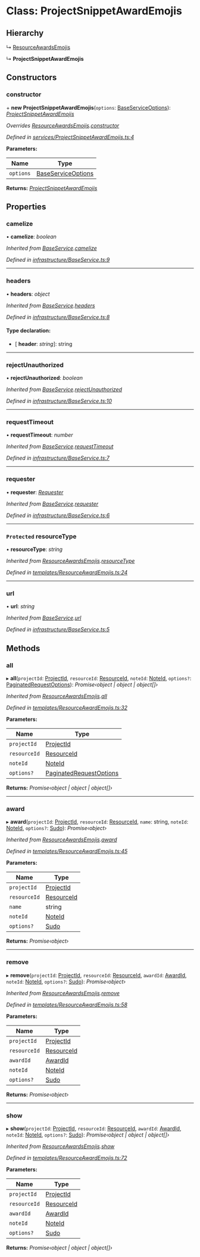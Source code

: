 # Class: ProjectSnippetAwardEmojis

## Hierarchy

  ↳ [ResourceAwardsEmojis](_templates_resourceawardemojis_.resourceawardsemojis.md)

  ↳ **ProjectSnippetAwardEmojis**

## Constructors

###  constructor

\+ **new ProjectSnippetAwardEmojis**(`options`: [BaseServiceOptions](../interfaces/_infrastructure_index_.baseserviceoptions.md)): *[ProjectSnippetAwardEmojis](_services_projectsnippetawardemojis_.projectsnippetawardemojis.md)*

*Overrides [ResourceAwardsEmojis](_templates_resourceawardemojis_.resourceawardsemojis.md).[constructor](_templates_resourceawardemojis_.resourceawardsemojis.md#constructor)*

*Defined in [services/ProjectSnippetAwardEmojis.ts:4](https://github.com/arsdehnel/node-gitlab/blob/c2ee9bb/src/services/ProjectSnippetAwardEmojis.ts#L4)*

**Parameters:**

Name | Type |
------ | ------ |
`options` | [BaseServiceOptions](../interfaces/_infrastructure_index_.baseserviceoptions.md) |

**Returns:** *[ProjectSnippetAwardEmojis](_services_projectsnippetawardemojis_.projectsnippetawardemojis.md)*

## Properties

###  camelize

• **camelize**: *boolean*

*Inherited from [BaseService](_infrastructure_baseservice_.baseservice.md).[camelize](_infrastructure_baseservice_.baseservice.md#camelize)*

*Defined in [infrastructure/BaseService.ts:9](https://github.com/arsdehnel/node-gitlab/blob/c2ee9bb/src/infrastructure/BaseService.ts#L9)*

___

###  headers

• **headers**: *object*

*Inherited from [BaseService](_infrastructure_baseservice_.baseservice.md).[headers](_infrastructure_baseservice_.baseservice.md#headers)*

*Defined in [infrastructure/BaseService.ts:8](https://github.com/arsdehnel/node-gitlab/blob/c2ee9bb/src/infrastructure/BaseService.ts#L8)*

#### Type declaration:

* \[ **header**: *string*\]: string

___

###  rejectUnauthorized

• **rejectUnauthorized**: *boolean*

*Inherited from [BaseService](_infrastructure_baseservice_.baseservice.md).[rejectUnauthorized](_infrastructure_baseservice_.baseservice.md#rejectunauthorized)*

*Defined in [infrastructure/BaseService.ts:10](https://github.com/arsdehnel/node-gitlab/blob/c2ee9bb/src/infrastructure/BaseService.ts#L10)*

___

###  requestTimeout

• **requestTimeout**: *number*

*Inherited from [BaseService](_infrastructure_baseservice_.baseservice.md).[requestTimeout](_infrastructure_baseservice_.baseservice.md#requesttimeout)*

*Defined in [infrastructure/BaseService.ts:7](https://github.com/arsdehnel/node-gitlab/blob/c2ee9bb/src/infrastructure/BaseService.ts#L7)*

___

###  requester

• **requester**: *[Requester](../interfaces/_infrastructure_index_.requester.md)*

*Inherited from [BaseService](_infrastructure_baseservice_.baseservice.md).[requester](_infrastructure_baseservice_.baseservice.md#requester)*

*Defined in [infrastructure/BaseService.ts:6](https://github.com/arsdehnel/node-gitlab/blob/c2ee9bb/src/infrastructure/BaseService.ts#L6)*

___

### `Protected` resourceType

• **resourceType**: *string*

*Inherited from [ResourceAwardsEmojis](_templates_resourceawardemojis_.resourceawardsemojis.md).[resourceType](_templates_resourceawardemojis_.resourceawardsemojis.md#protected-resourcetype)*

*Defined in [templates/ResourceAwardEmojis.ts:24](https://github.com/arsdehnel/node-gitlab/blob/c2ee9bb/src/templates/ResourceAwardEmojis.ts#L24)*

___

###  url

• **url**: *string*

*Inherited from [BaseService](_infrastructure_baseservice_.baseservice.md).[url](_infrastructure_baseservice_.baseservice.md#url)*

*Defined in [infrastructure/BaseService.ts:5](https://github.com/arsdehnel/node-gitlab/blob/c2ee9bb/src/infrastructure/BaseService.ts#L5)*

## Methods

###  all

▸ **all**(`projectId`: [ProjectId](../modules/_services_index_.md#projectid), `resourceId`: [ResourceId](../modules/_services_index_.md#resourceid), `noteId`: [NoteId](../modules/_services_index_.md#noteid), `options?`: [PaginatedRequestOptions](../interfaces/_infrastructure_index_.paginatedrequestoptions.md)): *Promise‹object | object | object[]›*

*Inherited from [ResourceAwardsEmojis](_templates_resourceawardemojis_.resourceawardsemojis.md).[all](_templates_resourceawardemojis_.resourceawardsemojis.md#all)*

*Defined in [templates/ResourceAwardEmojis.ts:32](https://github.com/arsdehnel/node-gitlab/blob/c2ee9bb/src/templates/ResourceAwardEmojis.ts#L32)*

**Parameters:**

Name | Type |
------ | ------ |
`projectId` | [ProjectId](../modules/_services_index_.md#projectid) |
`resourceId` | [ResourceId](../modules/_services_index_.md#resourceid) |
`noteId` | [NoteId](../modules/_services_index_.md#noteid) |
`options?` | [PaginatedRequestOptions](../interfaces/_infrastructure_index_.paginatedrequestoptions.md) |

**Returns:** *Promise‹object | object | object[]›*

___

###  award

▸ **award**(`projectId`: [ProjectId](../modules/_services_index_.md#projectid), `resourceId`: [ResourceId](../modules/_services_index_.md#resourceid), `name`: string, `noteId`: [NoteId](../modules/_services_index_.md#noteid), `options?`: [Sudo](../interfaces/_infrastructure_index_.sudo.md)): *Promise‹object›*

*Inherited from [ResourceAwardsEmojis](_templates_resourceawardemojis_.resourceawardsemojis.md).[award](_templates_resourceawardemojis_.resourceawardsemojis.md#award)*

*Defined in [templates/ResourceAwardEmojis.ts:45](https://github.com/arsdehnel/node-gitlab/blob/c2ee9bb/src/templates/ResourceAwardEmojis.ts#L45)*

**Parameters:**

Name | Type |
------ | ------ |
`projectId` | [ProjectId](../modules/_services_index_.md#projectid) |
`resourceId` | [ResourceId](../modules/_services_index_.md#resourceid) |
`name` | string |
`noteId` | [NoteId](../modules/_services_index_.md#noteid) |
`options?` | [Sudo](../interfaces/_infrastructure_index_.sudo.md) |

**Returns:** *Promise‹object›*

___

###  remove

▸ **remove**(`projectId`: [ProjectId](../modules/_services_index_.md#projectid), `resourceId`: [ResourceId](../modules/_services_index_.md#resourceid), `awardId`: [AwardId](../modules/_services_index_.md#awardid), `noteId`: [NoteId](../modules/_services_index_.md#noteid), `options?`: [Sudo](../interfaces/_infrastructure_index_.sudo.md)): *Promise‹object›*

*Inherited from [ResourceAwardsEmojis](_templates_resourceawardemojis_.resourceawardsemojis.md).[remove](_templates_resourceawardemojis_.resourceawardsemojis.md#remove)*

*Defined in [templates/ResourceAwardEmojis.ts:58](https://github.com/arsdehnel/node-gitlab/blob/c2ee9bb/src/templates/ResourceAwardEmojis.ts#L58)*

**Parameters:**

Name | Type |
------ | ------ |
`projectId` | [ProjectId](../modules/_services_index_.md#projectid) |
`resourceId` | [ResourceId](../modules/_services_index_.md#resourceid) |
`awardId` | [AwardId](../modules/_services_index_.md#awardid) |
`noteId` | [NoteId](../modules/_services_index_.md#noteid) |
`options?` | [Sudo](../interfaces/_infrastructure_index_.sudo.md) |

**Returns:** *Promise‹object›*

___

###  show

▸ **show**(`projectId`: [ProjectId](../modules/_services_index_.md#projectid), `resourceId`: [ResourceId](../modules/_services_index_.md#resourceid), `awardId`: [AwardId](../modules/_services_index_.md#awardid), `noteId`: [NoteId](../modules/_services_index_.md#noteid), `options?`: [Sudo](../interfaces/_infrastructure_index_.sudo.md)): *Promise‹object | object | object[]›*

*Inherited from [ResourceAwardsEmojis](_templates_resourceawardemojis_.resourceawardsemojis.md).[show](_templates_resourceawardemojis_.resourceawardsemojis.md#show)*

*Defined in [templates/ResourceAwardEmojis.ts:72](https://github.com/arsdehnel/node-gitlab/blob/c2ee9bb/src/templates/ResourceAwardEmojis.ts#L72)*

**Parameters:**

Name | Type |
------ | ------ |
`projectId` | [ProjectId](../modules/_services_index_.md#projectid) |
`resourceId` | [ResourceId](../modules/_services_index_.md#resourceid) |
`awardId` | [AwardId](../modules/_services_index_.md#awardid) |
`noteId` | [NoteId](../modules/_services_index_.md#noteid) |
`options?` | [Sudo](../interfaces/_infrastructure_index_.sudo.md) |

**Returns:** *Promise‹object | object | object[]›*
